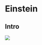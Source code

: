 # Einstein


## Intro

![](https://s3-us-west-2.amazonaws.com/notion-static/c4c761169f854274b040452774649239/einstein.jpg)
